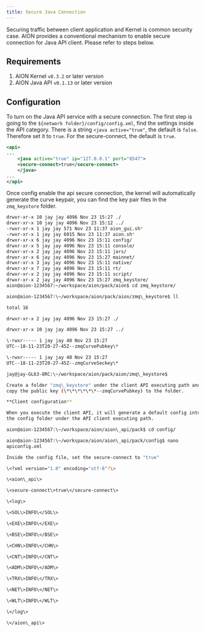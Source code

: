 ```yaml
---
title: Secure Java Connection
---
```


Securing traffic between client application and Kernel is common security case. AION provides a conventional mechanism to enable secure connection for Java API client. Please refer to steps below.

## Requirements

1. AION Kernel `v0.3.2` or later version
1. AION Java API `v0.1.13` or later version

## Configuration

To turn on the Java API service with a secure connection. The first step is going to the `${network folder}/config/config.xml`, find the settings inside the API category. There is a string `<java active="true"`, the default is `false`. Therefore set it to `true`. For the secure-connect, the default is `true`.

```xml
<api>
...
    <java active="true" ip="127.0.0.1" port="8547">
    <secure-connect>true</secure-connect>
    </java>
...
</api>
```

Once config enable the api secure connection, the kernel will automatically generate the curve keypair, you can find the key pair files in the `zmq_keystore` folder.

```bash
drwxr-xr-x 10 jay jay 4096 Nov 23 15:27 ./
drwxr-xr-x 10 jay jay 4096 Nov 23 15:12 ../
-rwxr-xr-x 1 jay jay 571 Nov 23 11:37 aion_gui.sh*
-rwxr-xr-x 1 jay jay 6015 Nov 23 11:37 aion.sh*
drwxr-xr-x 6 jay jay 4096 Nov 23 15:11 config/
drwxr-xr-x 5 jay jay 4096 Nov 23 15:11 console/
drwxr-xr-x 2 jay jay 4096 Nov 23 15:11 jars/
drwxr-xr-x 6 jay jay 4096 Nov 23 15:27 mainnet/
drwxr-xr-x 3 jay jay 4096 Nov 23 15:11 native/
drwxr-xr-x 7 jay jay 4096 Nov 23 15:11 rt/
drwxr-xr-x 2 jay jay 4096 Nov 23 15:11 script/
drwxr-xr-x 2 jay jay 4096 Nov 23 15:27 zmq_keystore/
aion@aion-1234567:~/workspace/aion/pack/aion$ cd zmq_keystore/

aion@aion-1234567:\~/workspace/aion/pack/aion/zmq\_keystore$ ll

total 16

drwxr-xr-x 2 jay jay 4096 Nov 23 15:27 ./

drwxr-xr-x 10 jay jay 4096 Nov 23 15:27 ../

\-rwxr----- 1 jay jay 40 Nov 23 15:27
UTC--18-11-23T20-27-45Z--zmqCurvePubkey\*

\-rwxr----- 1 jay jay 40 Nov 23 15:27
UTC--18-11-23T20-27-45Z--zmqCurveSeckey\*

jay@jay-GL63-8RC:\~/workspace/aion/pack/aion/zmq\_keystore$

Create a folder "zmq\_keystore" under the client API executing path and
copy the public key (\*\*\*\*\*\*--zmqCurvePubkey) to the folder.

**Client configuration**

When you execute the client API, it will generate a default config into
the config folder under the API client executing path.

aion@aion-1234567:\~/workspace/aion/aion\_api/pack$ cd config/

aion@aion-1234567:\~/workspace/aion/aion\_api/pack/config$ nano
apiconfig.xml

Inside the config file, set the secure-connect to "true"

\<?xml version="1.0" encoding="utf-8"?\>

\<aion\_api\>

\<secure-connect\>true\</secure-connect\>

\<log\>

\<SOL\>INFO\</SOL\>

\<EXE\>INFO\</EXE\>

\<BSE\>INFO\</BSE\>

\<CHN\>INFO\</CHN\>

\<CNT\>INFO\</CNT\>

\<ADM\>INFO\</ADM\>

\<TRX\>INFO\</TRX\>

\<NET\>INFO\</NET\>

\<WLT\>INFO\</WLT\>

\</log\>

\</aion\_api\>
